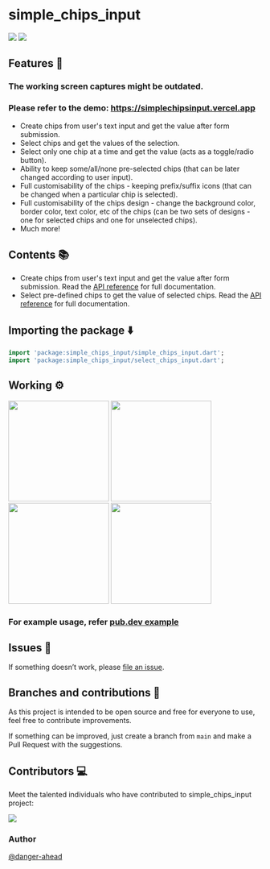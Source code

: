 # **simple_chips_input**
<img src="https://img.shields.io/github/stars/danger-ahead/simple_chips_input" /> <img src="https://img.shields.io/github/license/danger-ahead/simple_chips_input" />

## Features 🚀
### The working screen captures might be outdated.
### Please refer to the demo: https://simplechipsinput.vercel.app
- Create chips from user's text input and get the value after form submission.
- Select chips and get the values of the selection.
- Select only one chip at a time and get the value (acts as a toggle/radio button).
- Ability to keep some/all/none pre-selected chips (that can be later changed according to user input).
- Full customisability of the chips - keeping prefix/suffix icons (that can be changed when a particular chip is selected).
- Full customisability of the chips design - change the background color, border color, text color, etc of the chips (can be two sets of designs - one for selected chips and one for unselected chips).
- Much more!

## Contents 📚
- Create chips from user's text input and get the value after form submission. Read the [API reference](https://pub.dev/documentation/simple_chips_input/latest/simple_chips_input/simple_chips_input-library.html) for full documentation.
- Select pre-defined chips to get the value of selected chips. Read the [API reference](https://pub.dev/documentation/simple_chips_input/latest/select_chips_input/select_chips_input-library.html) for full documentation.

## Importing the package ⬇️
```dart
import 'package:simple_chips_input/simple_chips_input.dart';
import 'package:simple_chips_input/select_chips_input.dart';
```

## Working ⚙️
<img src="https://imgur.com/1UihQSa.gif" width="200px" height="auto" />
<img src="https://imgur.com/2pVOl0E.gif" width="200px" height="auto" />
<img src="https://imgur.com/1MLeFZt.gif" width="200px" height="auto" />
<img src="https://imgur.com/Crv5PlR.gif" width="200px" height="auto" />

### For example usage, refer [pub.dev example](https://pub.dev/packages/simple_chips_input/example)

## Issues :bug:

If something doesn’t work, please [file an issue](https://github.com/rubemfsv/clean-react-app/issues/new).

## Branches and contributions :bookmark_tabs: 

As this project is intended to be open source and free for everyone to use, feel free to contribute improvements.

If something can be improved, just create a branch from `main` and make a Pull Request with the suggestions.

## Contributors 💻

Meet the talented individuals who have contributed to simple_chips_input project:  

<a href="https://github.com/danger-ahead/simple_chips_input/graphs/contributors">
  <img src="https://contrib.rocks/image?repo=danger-ahead/simple_chips_input" />
</a>

### Author
[@danger-ahead](https://github.com/danger-ahead/)
